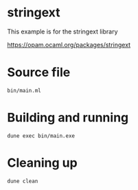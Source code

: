 # stringext

This example is for the stringext library

https://opam.ocaml.org/packages/stringext

# Source file

`bin/main.ml`

# Building and running

`dune exec bin/main.exe`

# Cleaning up

`dune clean`
